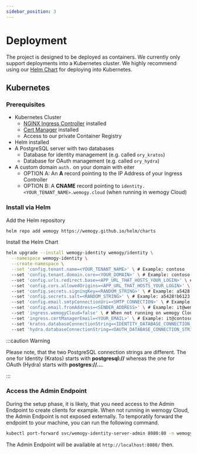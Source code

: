 ```yaml
---
sidebar_position: 3
---
```


# Deployment

The project is designed to be deployed as containers. We currently only support deployments into a Kubernetes cluster. We highly recommend using our [Helm Chart](https://github.com/wemogy/identity/tree/main/env/helm) for deploying into Kubernetes.

## Kubernetes

### Prerequisites

- Kubernetes Cluster
  - [NGINX Ingress Controller](https://kubernetes.github.io/ingress-nginx/) installed
  - [Cert Manager](https://cert-manager.io/docs/installation/kubernetes/) installed
  - Access to our private Container Registry
- Helm installed
- A PostgreSQL server with two databases
  - Database for identity management (e.g. called `ory_kratos`)
  - Database for OAuth management (e.g. called `ory_hydra`)
- A custom domain `auth.` on your domain with eiter
  - OPTION A: An **A** record pointing to the IP Address of your Ingress Controller
  - OPTION B: A **CNAME** record pointing to `identity.<YOUR_TENANT_NAME>.wemogy.cloud` (when running in wemogy Cloud)

### Install via Helm

Add the Helm repository

```bash
helm repo add wemogy https://wemogy.github.io/helm/charts
```

Install the Helm Chart

```bash
helm upgrade --install wemogy-identity wemogy/identity \
  --namespace wemogy-identity \
  --create-namespace \
  --set 'config.tenant.name=<YOUR_TENANT_NAME>' \ # Example: contoso
  --set 'config.tenant.domain.core=<YOUR_DOMAIN>' \ # Example: contoso.com
  --set 'config.urls.redirect.base=<APP_URL_THAT_HOSTS_YOUR_LOGIN>' \ # Example: https://app.contoso.com
  --set 'config.cors.allowedOrigins=<APP_URL_THAT_HOSTS_YOUR_LOGIN>' \ # Example: https://app.contoso.com
  --set 'config.secrets.signingKey=<RANDOM_STRING>' \ # Example: a5428!b6123
  --set 'config.secrets.salt=<RANDOM_STRING>' \ # Example: a5428!b6123
  --set 'config.email.smtpConnectionUri=<SMTP_CONNECTION>' \ # Example: smtps://name:password@smtp.sendgrid.net:465
  --set 'config.email.fromAddress=<SENDER_ADDRESS>' \ # Example: it@wemogy.com
  --set 'ingress.wemogyCloud=false' \ # When not running on wemogy Cloud
  --set 'ingress.certManagerEmail=<YOUR_EMAIL>' \ # Example: it@contoso.com
  --set 'kratos.databaseConnectionString=<IDENTITY_DATABASE_CONNECTION_STRING>' \ # Example: postgresql://psqladmin@demopostgres:PASSWORD@demopostgres.postgres.database.azure.com/ory_kratos
  --set 'hydra.databaseConnectionString=<OAUTH_DATABASE_CONNECTION_STRING>' # Example: postgres://psqladmin@demopostgres:PASSWORD@demopostgres.postgres.database.azure.com/ory_hydra
```

:::caution Warning

Please note, that the two PostgreSQL connection strings are different. The one for Identity (Kratos) starts with **postgresql://** whereas the one for OAuth (Hydra) starts with **postgres://...**.

:::

### Access the Admin Endpoint

During the setup phase, it is likely, that you need access to the Admin Endpoint to create clients for example. When not running in wemogy Cloud, the Admin Endpoint is not exposed externally. To temporatily forward the endpoint to your machine, you can run the following command.

```bash
kubectl port-forward svc/wemogy-identity-server-admin 8080:80 -n wemogy-identity
```

The Admin Endpoint will be available at `http://localhost:8080/` then.
